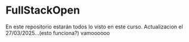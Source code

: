 # FullStackOpen
En este repositorio estarán todos lo visto en este curso. Actualizacion el 27/03/2025...(esto funciona?) vamoooooo

